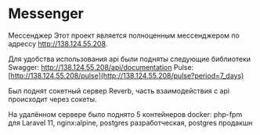 # Messenger
 Мессенджер
Этот проект является полноценным мессенджером по адрессу http://138.124.55.208.

Для удобства использования api были подняты следующие библиотеки
Swagger: http://138.124.55.208/api/documentation
Pulse: [http://138.124.55.208/pulse](http://138.124.55.208/pulse?period=7_days)

Был поднят сокетный сервер Reverb, часть взаимодействия с api происходит через сокеты.

На удалённом сервере было поднято 5 контейнеров docker:
php-fpm для Laravel 11,
nginx:alpine,
postgres разработческая,
postgres продакшн

